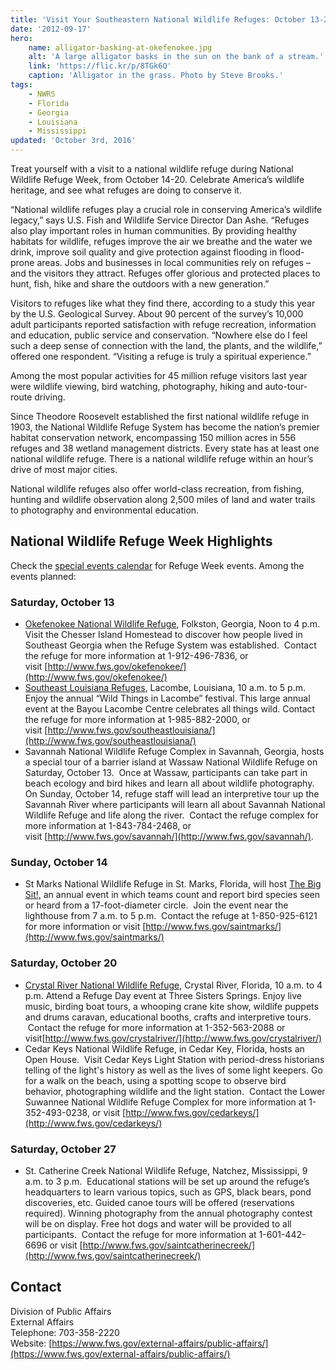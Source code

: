 ```yaml
---
title: 'Visit Your Southeastern National Wildlife Refuges: October 13-27, 2012'
date: '2012-09-17'
hero:
    name: alligator-basking-at-okefenokee.jpg
    alt: 'A large alligator basks in the sun on the bank of a stream.'
    link: 'https://flic.kr/p/8TGk6Q'
    caption: 'Alligator in the grass. Photo by Steve Brooks.'
tags:
    - NWRS
    - Florida
    - Georgia
    - Louisiana
    - Mississippi
updated: 'October 3rd, 2016'
---
```


Treat yourself with a visit to a national wildlife refuge during National Wildlife Refuge Week, from October 14-20\. Celebrate America’s wildlife heritage, and see what refuges are doing to conserve it.

“National wildlife refuges play a crucial role in conserving America’s wildlife legacy,” says U.S. Fish and Wildlife Service Director Dan Ashe. “Refuges also play important roles in human communities. By providing healthy habitats for wildlife, refuges improve the air we breathe and the water we drink, improve soil quality and give protection against flooding in flood-prone areas. Jobs and businesses in local communities rely on refuges – and the visitors they attract. Refuges offer glorious and protected places to hunt, fish, hike and share the outdoors with a new generation.”

Visitors to refuges like what they find there, according to a study this year by the U.S. Geological Survey. About 90 percent of the survey’s 10,000 adult participants reported satisfaction with refuge recreation, information and education, public service and conservation. “Nowhere else do I feel such a deep sense of connection with the land, the plants, and the wildlife,” offered one respondent. “Visiting a refuge is truly a spiritual experience.”

Among the most popular activities for 45 million refuge visitors last year were wildlife viewing, bird watching, photography, hiking and auto-tour-route driving. 

Since Theodore Roosevelt established the first national wildlife refuge in 1903, the National Wildlife Refuge System has become the nation’s premier habitat conservation network, encompassing 150 million acres in 556 refuges and 38 wetland management districts. Every state has at least one national wildlife refuge. There is a national wildlife refuge within an hour’s drive of most major cities.

National wildlife refuges also offer world-class recreation, from fishing, hunting and wildlife observation along 2,500 miles of land and water trails to photography and environmental education.

## National Wildlife Refuge Week Highlights

Check the [special events calendar](http://www.fws.gov/refuges/SpecialEvents/FWS_SpecialEventsCalendar.cfm) for Refuge Week events. Among the events planned:

### Saturday, October 13

 - [Okefenokee National Wildlife Refuge](http://www.fws.gov/okefenokee/Special%20Events.html), Folkston, Georgia, Noon to 4 p.m. Visit the Chesser Island Homestead to discover how people lived in Southeast Georgia when the Refuge System was established.  Contact the refuge for more information at 1-912-496-7836, or visit [http://www.fws.gov/okefenokee/](http://www.fws.gov/okefenokee/)
 - [Southeast Louisiana Refuges](http://www.fws.gov/southeastlouisiana/index.html), Lacombe, Louisiana, 10 a.m. to 5 p.m. Enjoy the annual “Wild Things in Lacombe” festival. This large annual event at the Bayou Lacombe Centre celebrates all things wild. Contact the refuge for more information at 1-985-882-2000, or visit [http://www.fws.gov/southeastlouisiana/](http://www.fws.gov/southeastlouisiana/)
 - Savannah National Wildlife Refuge Complex in Savannah, Georgia, hosts a special tour of a barrier island at Wassaw National Wildlife Refuge on Saturday, October 13\.  Once at Wassaw, participants can take part in beach ecology and bird hikes and learn all about wildlife photography.  On Sunday, October 14, refuge staff will lead an interpretive tour up the Savannah River where participants will learn all about Savannah National Wildlife Refuge and life along the river.  Contact the refuge complex for more information at 1-843-784-2468, or visit [http://www.fws.gov/savannah/](http://www.fws.gov/savannah/).

### Sunday, October 14

 - St Marks National Wildlife Refuge in St. Marks, Florida, will host [The Big Sit!,](http://www.birdwatchersdigest.com/bwdsite/connect/bigsit/index.php?sc=migration) an annual event in which teams count and report bird species seen or heard from a 17-foot-diameter circle.  Join the event near the lighthouse from 7 a.m. to 5 p.m.  Contact the refuge at 1-850-925-6121 for more information or visit [http://www.fws.gov/saintmarks/](http://www.fws.gov/saintmarks/)

### Saturday, October 20

 - [Crystal River National Wildlife Refuge](http://www.fws.gov/crystalriver/), Crystal River, Florida, 10 a.m. to 4 p.m. Attend a Refuge Day event at Three Sisters Springs. Enjoy live music, birding boat tours, a whooping crane kite show, wildlife puppets and drums caravan, educational booths, crafts and interpretive tours.  Contact the refuge for more information at 1-352-563-2088 or visit[http://www.fws.gov/crystalriver/](http://www.fws.gov/crystalriver/)
 - Cedar Keys National Wildlife Refuge, in Cedar Key, Florida, hosts an Open House.  Visit Cedar Keys Light Station with period-dress historians telling of the light's history as well as the lives of some light keepers. Go for a walk on the beach, using a spotting scope to observe bird behavior, photographing wildlife and the light station.  Contact the Lower Suwannee National Wildlife Refuge Complex for more information at 1-352-493-0238, or visit [http://www.fws.gov/cedarkeys/](http://www.fws.gov/cedarkeys/)

### Saturday, October 27

 - St. Catherine Creek National Wildlife Refuge, Natchez, Mississippi, 9 a.m. to 3 p.m.  Educational stations will be set up around the refuge’s headquarters to learn various topics, such as GPS, black bears, pond discoveries, etc. Guided canoe tours will be offered (reservations required). Winning photography from the annual photography contest will be on display. Free hot dogs and water will be provided to all participants.  Contact the refuge for more information at 1-601-442-6696 or visit [http://www.fws.gov/saintcatherinecreek/](http://www.fws.gov/saintcatherinecreek/)

## Contact

Division of Public Affairs  
External Affairs  
Telephone: 703-358-2220  
Website: [https://www.fws.gov/external-affairs/public-affairs/](https://www.fws.gov/external-affairs/public-affairs/)
